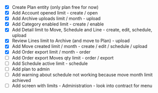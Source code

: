 - [x] Create Plan entity (only plan free for now)
- [x] Add Account opened limit - create / open
- [x] Add Archive uploads limit / month - upload
- [x] Add Category enabled limit - create / enable
- [x] Add Detail limit to Move, Schedule and Line - create, edit, schedule, upload
- [x] Review Lines limit to Archive (and move to Plan) - upload
- [x] Add Move created limit / month - create / edit / schedule / upload
- [x] Add Order export limit / month - order
- [ ] Add Order export Moves qty limit - order / export
- [ ] Add Schedule active limit - schedule
- [ ] Add plan to admin
- [ ] Add warning about schedule not working because move month limit achieved
- [ ] Add screen with limits - Administration - look into contract for menu
